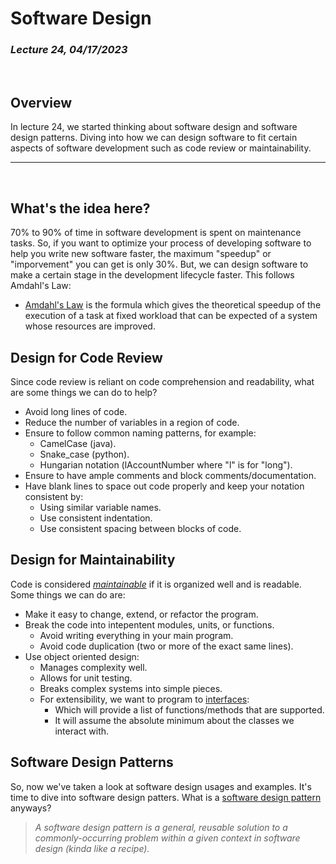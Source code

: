 # Software Design
### *Lecture 24, 04/17/2023*
&nbsp;
## **Overview**
In lecture 24, we started thinking about software design and software design patterns. Diving into how we can design software to fit certain aspects of software development such as code review or maintainability.
___
&nbsp;
## What's the idea here?
70% to 90% of time in software development is spent on maintenance tasks. So, if you want to optimize your process of developing software to help you write new software faster, the maximum "speedup" or "imporvement" you can get is only 30%. But, we can design software to make a certain stage in the development lifecycle faster. This follows Amdahl's Law:
- [Amdahl's Law](https://en.wikipedia.org/wiki/Amdahl%27s_law) is the formula which gives the theoretical speedup of the execution of a task at fixed workload that can be expected of a system whose resources are improved.
## Design for Code Review
Since code review is reliant on code comprehension and readability, what are some things we can do to help?
- Avoid long lines of code.
- Reduce the number of variables in a region of code.
- Ensure to follow common naming patterns, for example:
  - CamelCase (java).
  - Snake_case (python).
  - Hungarian notation (lAccountNumber where "l" is for "long").
- Ensure to have ample comments and block comments/documentation.
- Have blank lines to space out code properly and keep your notation consistent by:
  - Using similar variable names.
  - Use consistent indentation.
  - Use consistent spacing between blocks of code.
## Design for Maintainability
Code is considered [*maintainable*](https://en.wikipedia.org/wiki/Maintainability) if it is organized well and is readable. Some things we can do are:
- Make it easy to change, extend, or refactor the program.
- Break the code into intepentent modules, units, or functions.
  - Avoid writing everything in your main program.
  - Avoid code duplication (two or more of the exact same lines).
- Use object oriented design:
  - Manages complexity well.
  - Allows for unit testing.
  - Breaks complex systems into simple pieces.
  - For extensibility, we want to program to [interfaces](https://en.wikipedia.org/wiki/Interface_(object-oriented_programming)):
    - Which will provide a list of functions/methods that are supported.
    - It will assume the absolute minimum about the classes we interact with.
## Software Design Patterns
So, now we've taken a look at software design usages and examples. It's time to dive into software design patters. What is a [software design pattern](https://en.wikipedia.org/wiki/Software_design_pattern) anyways?
> *A software design pattern is a general, reusable solution to a commonly-occurring problem within a given context in software design (kinda like a recipe).*